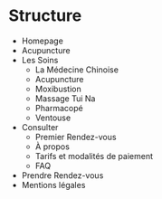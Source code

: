 # Structure

- Homepage
- Acupuncture
- Les Soins
  - La Médecine Chinoise
  - Acupuncture
  - Moxibustion
  - Massage Tui Na
  - Pharmacopé
  - Ventouse
- Consulter
  - Premier Rendez-vous
  - À propos
  - Tarifs et modalités de paiement
  - FAQ
- Prendre Rendez-vous
- Mentions légales
